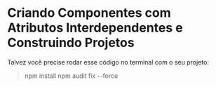 # Criando Componentes com Atributos Interdependentes e Construindo Projetos
Talvez você precise rodar esse código no terminal com o seu projeto:
>npm install
>npm audit fix --force
